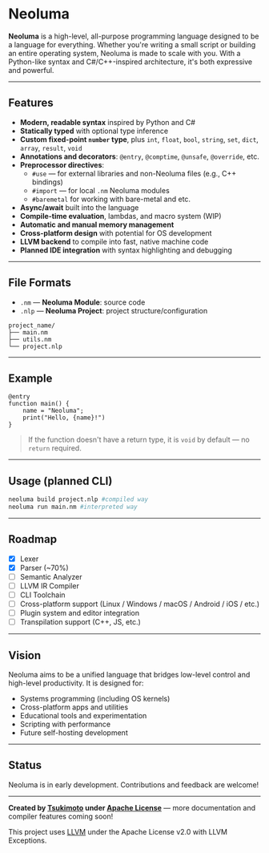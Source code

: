 # Neoluma

**Neoluma** is a high-level, all-purpose programming language designed to be a language for everything. Whether you're writing a small script or building an entire operating system, Neoluma is made to scale with you. With a Python-like syntax and C#/C++-inspired architecture, it's both expressive and powerful.

---

## Features

- **Modern, readable syntax** inspired by Python and C#
- **Statically typed** with optional type inference
- **Custom fixed-point `number` type**, plus `int`, `float`, `bool`, `string`, `set`, `dict`, `array`, `result`, `void`
- **Annotations and decorators**: `@entry`, `@comptime`, `@unsafe`, `@override`, etc.
- **Preprocessor directives**:
  - `#use` — for external libraries and non-Neoluma files (e.g., C++ bindings)
  - `#import` — for local `.nm` Neoluma modules
  - `#baremetal` for working with bare-metal and etc.
- **Async/await** built into the language
- **Compile-time evaluation**, lambdas, and macro system (WIP)
- **Automatic and manual memory management**
- **Cross-platform design** with potential for OS development
- **LLVM backend** to compile into fast, native machine code
- **Planned IDE integration** with syntax highlighting and debugging

---

## File Formats

- `.nm` — **Neoluma Module**: source code
- `.nlp` — **Neoluma Project**: project structure/configuration

```
project_name/
├── main.nm
├── utils.nm
└── project.nlp
```

---

## Example

```neoluma
@entry
function main() {
    name = "Neoluma";
    print("Hello, {name}!")
}
```
> If the function doesn't have a return type, it is `void` by default — no `return` required.

---

## Usage (planned CLI)

```bash
neoluma build project.nlp #compiled way
neoluma run main.nm #interpreted way
```

---

## Roadmap

- [x] Lexer
- [x] Parser (~70%)
- [ ] Semantic Analyzer
- [ ] LLVM IR Compiler
- [ ] CLI Toolchain
- [ ] Cross-platform support (Linux / Windows / macOS / Android / iOS / etc.)
- [ ] Plugin system and editor integration
- [ ] Transpilation support (C++, JS, etc.)

---

## Vision

Neoluma aims to be a unified language that bridges low-level control and high-level productivity. It is designed for:

- Systems programming (including OS kernels)
- Cross-platform apps and utilities
- Educational tools and experimentation
- Scripting with performance
- Future self-hosting development

---

## Status

Neoluma is in early development. Contributions and feedback are welcome!

---

**Created by [Tsukimoto](https://github.com/TsukimotoX) under [Apache License](./LICENSE)** — more documentation and compiler features coming soon!

This project uses [LLVM](https://llvm.org/) under the Apache License v2.0 with LLVM Exceptions.

